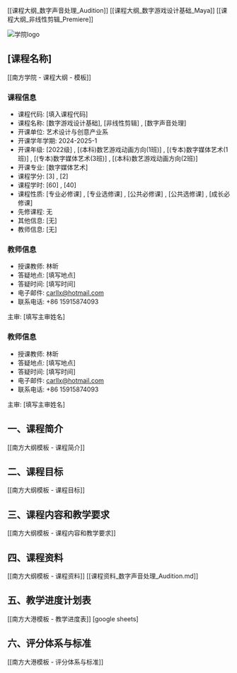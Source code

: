 [[课程大纲_数字声音处理_Audition]]
[[课程大纲_数字游戏设计基础_Maya]]
[[课程大纲_非线性剪辑_Premiere]]


![学院logo](https://i.imgur.com/XRVIw0h.webp)

## [课程名称]

[[南方学院 - 课程大纲 - 模板]]

### 课程信息
- 课程代码: [填入课程代码]
- 课程名称:  [数字游戏设计基础], [非线性剪辑] , [数字声音处理]
- 开课单位: 艺术设计与创意产业系
- 开课学年学期: 2024-2025-1
- 开课年级: [2022级] , [(本科)数艺游戏动画方向(1班)] , [(专本)数字媒体艺术(1班)] , [(专本)数字媒体艺术(3班)] , [(本科)数艺游戏动画方向(2班)]
- 开课专业: [数字媒体艺术]
- 课程学分: [3] , [2]
- 课程学时: [60] , [40]
- 课程性质: [专业必修课] , [专业选修课] , [公共必修课] , [公共选修课] , [成长必修课] 
- 先修课程: 无
- 其他信息: [无]
- 教师信息: [无]
### 教师信息

  - 授课教师: 林昕
  - 答疑地点: [填写地点]
  - 答疑时间: [填写时间]
  - 电子邮件: carllx@hotmail.com
  - 联系电话: +86 15915874093

主审: [填写主审姓名]



### 教师信息

  - 授课教师: 林昕
  - 答疑地点: [填写地点]
  - 答疑时间: [填写时间]
  - 电子邮件: carllx@hotmail.com
  - 联系电话: +86 15915874093

主审: [填写主审姓名]

## 一、课程简介

[[南方大纲模板 - 课程简介]]

## 二、课程目标

[[南方大纲模板  - 课程目标]]

## 三、课程内容和教学要求

[[南方大纲模板 - 课程内容和教学要求]]

## 四、课程资料

[[南方大纲模板 - 课程资料]]
[[课程资料_数字声音处理_Audition.md]]

## 五、教学进度计划表

[[南方大港模板 - 教学进度表]]
[google sheets]
## 六、评分体系与标准

[[南方大港模板 - 评分体系与标准]]
